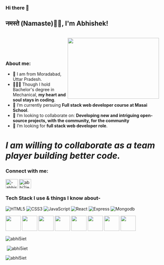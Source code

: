 ### Hi there 👋

### <h2>नमस्ते (Namaste)🙏🏻, I'm Abhishek!
  </br>
<img align="right" src="https://encrypted-tbn0.gstatic.com/images?q=tbn:ANd9GcQQUNSzPxe2kJ1-4e_tvJadE8OWtkekzKbkbg&usqp=CAU" width="300" height="200"/>
</br></br></br>



### About me:

- 📍 I am from Moradabad, Uttar Pradesh.
- 👨🏻‍🎓 Though I hold Bachelor's degree in Mechanical, **my heart and soul stays in coding**.
- 🔭 I’m currently persuing **Full stack web developer course at Masai School**.
- 👯 I’m looking to collaborate on: **Developing new and intriguing open-source projects, with the community, for the community**
- 🤔 I’m looking for **full stack web developer role**.



# *I am willing to collaborate as a team player building better code.*

<h3 align="left">Connect with me:</h3>
<p align="left">
<a href="https://www.linkedin.com/in/-abhishek-verma/" target="blank"><img align="center" src="https://raw.githubusercontent.com/rahuldkjain/github-profile-readme-generator/master/src/images/icons/Social/linked-in-alt.svg" alt="-abhishek-verma" height="30" width="40" /></a>
<a href="mailto:abhi2iet@gmail.com" target="blank"><img align="center" src="https://raw.githubusercontent.com/rahuldkjain/github-profile-readme-generator/master/src/images/icons/Social/medium.svg" alt="abhi2iet@gmail.com" height="30" width="40" /></a>
</p>




### Tech Stack I use & things I know about- 

![HTML5](https://img.shields.io/badge/html-HTML5-yellow)
![CSS3](https://img.shields.io/badge/css-CSS3-brightgreen)
![JavaScript](https://img.shields.io/badge/JS-Javascript-red)
![React](https://img.shields.io/badge/React-React-blue)
![Express](https://img.shields.io/badge/express-Express-blueviolet)
![Mongodb](https://img.shields.io/badge/Mongodb-mongodb-brightgreen)

<img src="https://camo.githubusercontent.com/115ae80d220b004e0c3bfd3829a87b439103c386a321c9d0b8d2faa47e781a2d/68747470733a2f2f7777772e666c617469636f6e2e636f6d2f7376672f7374617469632f69636f6e732f7376672f313231362f313231363733332e737667" width="50px"/> <img src="https://camo.githubusercontent.com/13416174301f7a5805b813f156aeb90249cb5292b8cab2aedb7ea10a6319ed93/68747470733a2f2f7777772e666c617469636f6e2e636f6d2f7376672f7374617469632f69636f6e732f7376672f3733322f3733323139302e737667" width="50px"/>
<img src="https://camo.githubusercontent.com/8a2142006d781dead07bd6ca50d1930016615d1dc3e79ca94895a4d2e1e6273f/68747470733a2f2f7777772e666c617469636f6e2e636f6d2f7376672f7374617469632f69636f6e732f7376672f3534312f3534313530392e737667" width="50px"/>
<img src="https://camo.githubusercontent.com/c33c617889d26e1a95de64dc5801a5111de2e84f5efaafb92aed08219c1909fe/68747470733a2f2f7777772e666c617469636f6e2e636f6d2f7376672f7374617469632f69636f6e732f7376672f3931392f3931393835312e737667" width="50px"/>
<img src="https://camo.githubusercontent.com/1797e07d779beebc8b3a4cdf2251405a716645dff0f8f3809eb6b4c648774db7/68747470733a2f2f6d6174657269616c2d75692e636f6d2f7374617469632f6c6f676f2e706e67" width="50px"/>
<img src="https://camo.githubusercontent.com/fc359d8ab5d3ba4652c5237d727026e44a6dcef399aac2b7f815438272e9a2d7/68747470733a2f2f6e372e6e657874706e672e636f6d2f737469636b65722d706e672f3932352f3434372f737469636b65722d706e672d657870726573732d6a732d6e6f64652d6a732d6a6176617363726970742d6d6f6e676f64622d6e6f64652d6a732d746578742d74726164656d61726b2d6c6f676f2d7765622d6170706c69636174696f6e2e706e67" width="50px"/>
<img src="https://camo.githubusercontent.com/46c533b08ee4eb9c41b0df7bd81e0a752dc350663765cc6eb180792680271c83/68747470733a2f2f7777772e666c617469636f6e2e636f6d2f7376672f7374617469632f69636f6e732f7376672f3931392f3931393832352e737667" width="50px"/> <img src="https://www.clipartmax.com/png/middle/275-2754492_mongodb-nosql-document-oriented-database-portable-network-mongodb-logo.png" width="50px" height="50px"/>


<p><img align="center" src="https://github-readme-stats.vercel.app/api/top-langs?username=abhi5iet&show_icons=true&locale=en&layout=compact" alt="abhi5iet" /></p>

<p>&nbsp;<img align="center" src="https://github-readme-stats.vercel.app/api?username=abhi5iet&show_icons=true&locale=en" alt="abhi5iet"  /></p>

<p><img align="center" src="https://github-readme-streak-stats.herokuapp.com/?user=abhi5iet&" alt="abhi5iet" /></p>